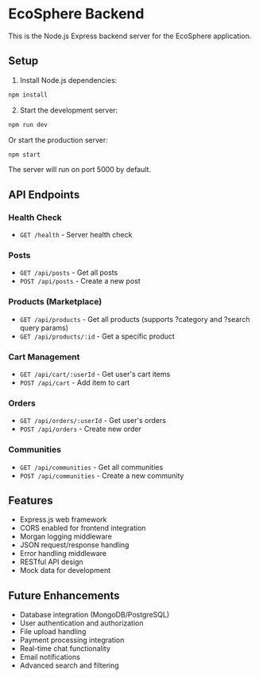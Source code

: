 
# EcoSphere Backend

This is the Node.js Express backend server for the EcoSphere application.

## Setup

1. Install Node.js dependencies:
```bash
npm install
```

2. Start the development server:
```bash
npm run dev
```

Or start the production server:
```bash
npm start
```

The server will run on port 5000 by default.

## API Endpoints

### Health Check
- `GET /health` - Server health check

### Posts
- `GET /api/posts` - Get all posts
- `POST /api/posts` - Create a new post

### Products (Marketplace)
- `GET /api/products` - Get all products (supports ?category and ?search query params)
- `GET /api/products/:id` - Get a specific product

### Cart Management
- `GET /api/cart/:userId` - Get user's cart items
- `POST /api/cart` - Add item to cart

### Orders
- `GET /api/orders/:userId` - Get user's orders
- `POST /api/orders` - Create new order

### Communities
- `GET /api/communities` - Get all communities
- `POST /api/communities` - Create a new community

## Features

- Express.js web framework
- CORS enabled for frontend integration
- Morgan logging middleware
- JSON request/response handling
- Error handling middleware
- RESTful API design
- Mock data for development

## Future Enhancements

- Database integration (MongoDB/PostgreSQL)
- User authentication and authorization
- File upload handling
- Payment processing integration
- Real-time chat functionality
- Email notifications
- Advanced search and filtering
